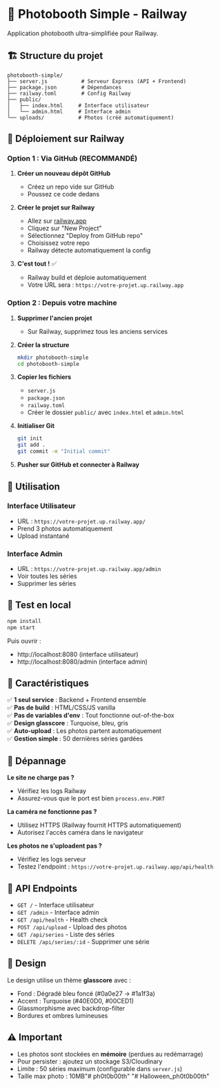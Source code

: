 # 📸 Photobooth Simple - Railway

Application photobooth ultra-simplifiée pour Railway.

## 🏗️ Structure du projet

```
photobooth-simple/
├── server.js           # Serveur Express (API + Frontend)
├── package.json        # Dépendances
├── railway.toml        # Config Railway
├── public/            
│   ├── index.html     # Interface utilisateur
│   └── admin.html     # Interface admin
└── uploads/           # Photos (créé automatiquement)
```

## 🚀 Déploiement sur Railway

### Option 1 : Via GitHub (RECOMMANDÉ)

1. **Créer un nouveau dépôt GitHub**
   - Créez un repo vide sur GitHub
   - Poussez ce code dedans

2. **Créer le projet sur Railway**
   - Allez sur [railway.app](https://railway.app)
   - Cliquez sur "New Project"
   - Sélectionnez "Deploy from GitHub repo"
   - Choisissez votre repo
   - Railway détecte automatiquement la config

3. **C'est tout !** ✅
   - Railway build et déploie automatiquement
   - Votre URL sera : `https://votre-projet.up.railway.app`

### Option 2 : Depuis votre machine

1. **Supprimer l'ancien projet**
   - Sur Railway, supprimez tous les anciens services

2. **Créer la structure**
   ```bash
   mkdir photobooth-simple
   cd photobooth-simple
   ```

3. **Copier les fichiers**
   - `server.js`
   - `package.json`
   - `railway.toml`
   - Créer le dossier `public/` avec `index.html` et `admin.html`

4. **Initialiser Git**
   ```bash
   git init
   git add .
   git commit -m "Initial commit"
   ```

5. **Pusher sur GitHub et connecter à Railway**

## 📱 Utilisation

### Interface Utilisateur
- URL : `https://votre-projet.up.railway.app/`
- Prend 3 photos automatiquement
- Upload instantané

### Interface Admin
- URL : `https://votre-projet.up.railway.app/admin`
- Voir toutes les séries
- Supprimer les séries

## 🔧 Test en local

```bash
npm install
npm start
```

Puis ouvrir :
- http://localhost:8080 (interface utilisateur)
- http://localhost:8080/admin (interface admin)

## 🎯 Caractéristiques

✅ **1 seul service** : Backend + Frontend ensemble  
✅ **Pas de build** : HTML/CSS/JS vanilla  
✅ **Pas de variables d'env** : Tout fonctionne out-of-the-box  
✅ **Design glasscore** : Turquoise, bleu, gris  
✅ **Auto-upload** : Les photos partent automatiquement  
✅ **Gestion simple** : 50 dernières séries gardées  

## 🐛 Dépannage

**Le site ne charge pas ?**
- Vérifiez les logs Railway
- Assurez-vous que le port est bien `process.env.PORT`

**La caméra ne fonctionne pas ?**
- Utilisez HTTPS (Railway fournit HTTPS automatiquement)
- Autorisez l'accès caméra dans le navigateur

**Les photos ne s'uploadent pas ?**
- Vérifiez les logs serveur
- Testez l'endpoint : `https://votre-projet.up.railway.app/api/health`

## 📝 API Endpoints

- `GET /` - Interface utilisateur
- `GET /admin` - Interface admin
- `GET /api/health` - Health check
- `POST /api/upload` - Upload des photos
- `GET /api/series` - Liste des séries
- `DELETE /api/series/:id` - Supprimer une série

## 🎨 Design

Le design utilise un thème **glasscore** avec :
- Fond : Dégradé bleu foncé (#0a0e27 → #1a1f3a)
- Accent : Turquoise (#40E0D0, #00CED1)
- Glassmorphisme avec backdrop-filter
- Bordures et ombres lumineuses

## ⚠️ Important

- Les photos sont stockées en **mémoire** (perdues au redémarrage)
- Pour persister : ajoutez un stockage S3/Cloudinary
- Limite : 50 séries maximum (configurable dans `server.js`)
- Taille max photo : 10MB"# ph0t0b00th" 
"# Halloween_ph0t0b00th" 
